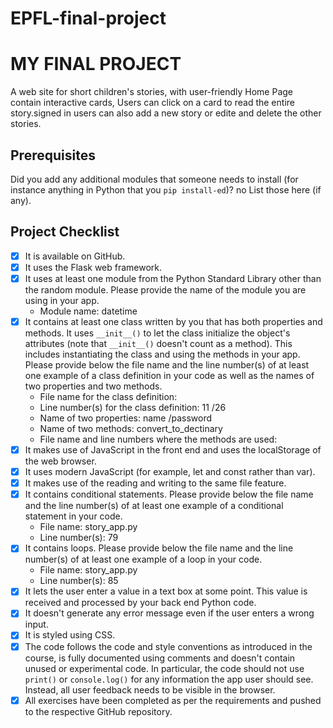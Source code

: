 # EPFL-final-project
# MY FINAL PROJECT
 A web site for short children's stories, with user-friendly Home Page contain interactive cards, Users can click on a card to read the entire story.signed in users can also add a new story or edite and delete the other stories.

## Prerequisites
Did you add any additional modules that someone needs to install (for instance anything in Python that you `pip install-ed`)?  no
List those here (if any).

## Project Checklist
- [x] It is available on GitHub.
- [x] It uses the Flask web framework.
- [x] It uses at least one module from the Python Standard Library other than the random module.
  Please provide the name of the module you are using in your app.
  - Module name: datetime
- [x] It contains at least one class written by you that has both properties and methods. It uses `__init__()` to let the class initialize the object's attributes (note that  `__init__()` doesn't count as a method). This includes instantiating the class and using the methods in your app. Please provide below the file name and the line number(s) of at least one example of a class definition in your code as well as the names of two properties and two methods.
  - File name for the class definition:
  - Line number(s) for the class definition: 11 /26
  - Name of two properties: name /password
  - Name of two methods: convert_to_dectinary
  - File name and line numbers where the methods are used: 
- [x] It makes use of JavaScript in the front end and uses the localStorage of the web browser.
- [x] It uses modern JavaScript (for example, let and const rather than var).
- [x] It makes use of the reading and writing to the same file feature.
- [x] It contains conditional statements. Please provide below the file name and the line number(s) of at least
  one example of a conditional statement in your code.
  - File name: story_app.py
  - Line number(s): 79
- [x] It contains loops. Please provide below the file name and the line number(s) of at least
  one example of a loop in your code.
  - File name: story_app.py
  - Line number(s): 85
- [x] It lets the user enter a value in a text box at some point.
  This value is received and processed by your back end Python code.
- [x] It doesn't generate any error message even if the user enters a wrong input.
- [x] It is styled using CSS.
- [x] The code follows the code and style conventions as introduced in the course, is fully documented using comments and doesn't contain unused or experimental code. 
  In particular, the code should not use `print()` or `console.log()` for any information the app user should see. Instead, all user feedback needs to be visible in the browser.  
- [x] All exercises have been completed as per the requirements and pushed to the respective GitHub repository.